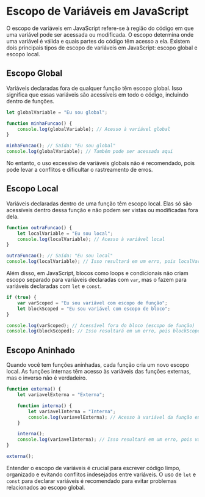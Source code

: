 # **Escopo de Variáveis em JavaScript**

O escopo de variáveis em JavaScript refere-se à região do código em que uma variável pode ser acessada ou modificada. O escopo determina onde uma variável é válida e quais partes do código têm acesso a ela. Existem dois principais tipos de escopo de variáveis em JavaScript: escopo global e escopo local.

## Escopo Global

Variáveis declaradas fora de qualquer função têm escopo global. Isso significa que essas variáveis são acessíveis em todo o código, incluindo dentro de funções.

```javascript
let globalVariable = "Eu sou global";

function minhaFuncao() {
    console.log(globalVariable); // Acesso à variável global
}

minhaFuncao(); // Saída: "Eu sou global"
console.log(globalVariable); // Também pode ser acessada aqui
```

No entanto, o uso excessivo de variáveis globais não é recomendado, pois pode levar a conflitos e dificultar o rastreamento de erros.

## Escopo Local

Variáveis declaradas dentro de uma função têm escopo local. Elas só são acessíveis dentro dessa função e não podem ser vistas ou modificadas fora dela.

```javascript
function outraFuncao() {
    let localVariable = "Eu sou local";
    console.log(localVariable); // Acesso à variável local
}

outraFuncao(); // Saída: "Eu sou local"
console.log(localVariable); // Isso resultará em um erro, pois localVariable não está definida aqui
```

Além disso, em JavaScript, blocos como loops e condicionais não criam escopo separado para variáveis declaradas com `var`, mas o fazem para variáveis declaradas com `let` e `const`.

```javascript
if (true) {
    var varScoped = "Eu sou variável com escopo de função";
    let blockScoped = "Eu sou variável com escopo de bloco";
}

console.log(varScoped); // Acessível fora do bloco (escopo de função)
console.log(blockScoped); // Isso resultará em um erro, pois blockScoped não está definida aqui
```

## Escopo Aninhado

Quando você tem funções aninhadas, cada função cria um novo escopo local. As funções internas têm acesso às variáveis das funções externas, mas o inverso não é verdadeiro.

```javascript
function externa() {
    let variavelExterna = "Externa";

    function interna() {
        let variavelInterna = "Interna";
        console.log(variavelExterna); // Acesso à variável da função externa
    }

    interna();
    console.log(variavelInterna); // Isso resultará em um erro, pois variavelInterna não está definida aqui
}

externa();
```

Entender o escopo de variáveis é crucial para escrever código limpo, organizado e evitando conflitos indesejados entre variáveis. O uso de `let` e `const` para declarar variáveis é recomendado para evitar problemas relacionados ao escopo global.